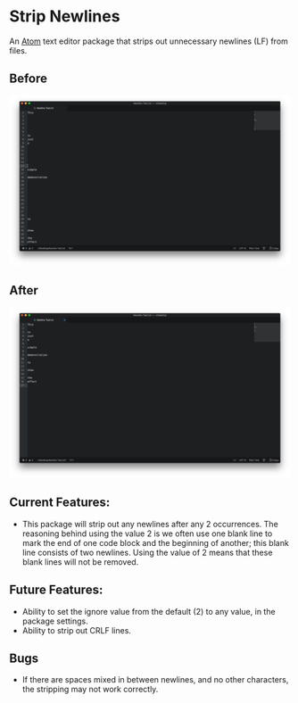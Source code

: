 # Strip Newlines
An [Atom](https://atom.io) text editor package that strips out unnecessary newlines (LF) from files.

## Before
![alt tag](https://raw.githubusercontent.com/JosephTLyons/Strip-Newlines/master/Screenshots/Before.png)

## After
![alt tag](https://raw.githubusercontent.com/JosephTLyons/Strip-Newlines/master/Screenshots/After.png)

## Current Features:

* This package will strip out any newlines after any 2 occurrences.  The reasoning behind using the value 2 is we often use one blank line to mark the end of one code block and the beginning of another; this blank line consists of two newlines.  Using the value of 2 means that these blank lines will not be removed.

## Future Features:

* Ability to set the ignore value from the default (2) to any value, in the package settings.
* Ability to strip out CRLF lines.

## Bugs

* If there are spaces mixed in between newlines, and no other characters, the stripping may not work correctly.
